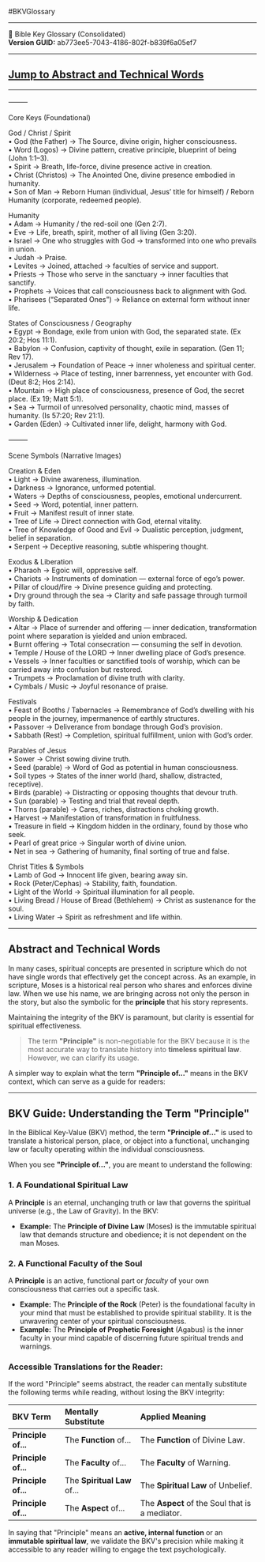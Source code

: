 #BKVGlossary  
___  

📖 Bible Key Glossary (Consolidated)  
**Version GUID:** ab773ee5-7043-4186-802f-b839f6a05ef7  

---  

## [Jump to Abstract and Technical Words](https://thebkv.github.io/bkv/BKV_Glossary/#-Abstract-and-Technical-Words)

---  

⸻  

Core Keys (Foundational)

God / Christ / Spirit  
	•	God (the Father) → The Source, divine origin, higher consciousness.  
	•	Word (Logos) → Divine pattern, creative principle, blueprint of being (John 1:1–3).  
	•	Spirit → Breath, life-force, divine presence active in creation.  
	•	Christ (Christos) → The Anointed One, divine presence embodied in humanity.  
	•	Son of Man → Reborn Human (individual, Jesus’ title for himself) / Reborn Humanity (corporate, redeemed people).  
  
Humanity  
	•	Adam → Humanity / the red-soil one (Gen 2:7).  
	•	Eve → Life, breath, spirit, mother of all living (Gen 3:20).  
	•	Israel → One who struggles with God → transformed into one who prevails in union.  
	•	Judah → Praise.  
	•	Levites → Joined, attached → faculties of service and support.  
	•	Priests → Those who serve in the sanctuary → inner faculties that sanctify.  
	•	Prophets → Voices that call consciousness back to alignment with God.  
	•	Pharisees (“Separated Ones”) → Reliance on external form without inner life.  
  
States of Consciousness / Geography  
	•	Egypt → Bondage, exile from union with God, the separated state. (Ex 20:2; Hos 11:1).  
	•	Babylon → Confusion, captivity of thought, exile in separation. (Gen 11; Rev 17).  
	•	Jerusalem → Foundation of Peace → inner wholeness and spiritual center.  
	•	Wilderness → Place of testing, inner barrenness, yet encounter with God. (Deut 8:2; Hos 2:14).  
	•	Mountain → High place of consciousness, presence of God, the secret place. (Ex 19; Matt 5:1).  
	•	Sea → Turmoil of unresolved personality, chaotic mind, masses of humanity. (Is 57:20; Rev 21:1).  
	•	Garden (Eden) → Cultivated inner life, delight, harmony with God.  

⸻

Scene Symbols (Narrative Images)  

Creation & Eden  
	•	Light → Divine awareness, illumination.  
	•	Darkness → Ignorance, unformed potential.  
	•	Waters → Depths of consciousness, peoples, emotional undercurrent.  
	•	Seed → Word, potential, inner pattern.  
	•	Fruit → Manifest result of inner state.  
	•	Tree of Life → Direct connection with God, eternal vitality.  
	•	Tree of Knowledge of Good and Evil → Dualistic perception, judgment, belief in separation.  
	•	Serpent → Deceptive reasoning, subtle whispering thought.  

Exodus & Liberation  
	•	Pharaoh → Egoic will, oppressive self.  
	•	Chariots → Instruments of domination — external force of ego’s power.  
	•	Pillar of cloud/fire → Divine presence guiding and protecting.  
	•	Dry ground through the sea → Clarity and safe passage through turmoil by faith.  

Worship & Dedication  
	•	Altar → Place of surrender and offering — inner dedication, transformation point where separation is yielded and union embraced.  
	•	Burnt offering → Total consecration — consuming the self in devotion.  
	•	Temple / House of the LORD → Inner dwelling place of God’s presence.  
	•	Vessels → Inner faculties or sanctified tools of worship, which can be carried away into confusion but restored.  
	•	Trumpets → Proclamation of divine truth with clarity.  
	•	Cymbals / Music → Joyful resonance of praise.  

Festivals  
	•	Feast of Booths / Tabernacles → Remembrance of God’s dwelling with his people in the journey, impermanence of earthly structures.  
	•	Passover → Deliverance from bondage through God’s provision.  
	•	Sabbath (Rest) → Completion, spiritual fulfillment, union with God’s order.  

Parables of Jesus  
	•	Sower → Christ sowing divine truth.  
	•	Seed (parable) → Word of God as potential in human consciousness.  
	•	Soil types → States of the inner world (hard, shallow, distracted, receptive).  
	•	Birds (parable) → Distracting or opposing thoughts that devour truth.  
	•	Sun (parable) → Testing and trial that reveal depth.  
	•	Thorns (parable) → Cares, riches, distractions choking growth.  
	•	Harvest → Manifestation of transformation in fruitfulness.  
	•	Treasure in field → Kingdom hidden in the ordinary, found by those who seek.  
	•	Pearl of great price → Singular worth of divine union.  
	•	Net in sea → Gathering of humanity, final sorting of true and false.  

Christ Titles & Symbols  
	•	Lamb of God → Innocent life given, bearing away sin.  
	•	Rock (Peter/Cephas) → Stability, faith, foundation.  
	•	Light of the World → Spiritual illumination for all people.  
	•	Living Bread / House of Bread (Bethlehem) → Christ as sustenance for the soul.  
	•	Living Water → Spirit as refreshment and life within.  

 
---

## Abstract and Technical Words

In many cases, spiritual concepts are presented in scripture which do not have single words that effectively get the concept across. As an example, in scripture, Moses is a historical real person who shares and enforces divine law. When we use his name, we are bringing across not only the person in the story, but also the symbolic for the **principle** that his story represents.

Maintaining the integrity of the BKV is paramount, but clarity is essential for spiritual effectiveness.

>The term **"Principle"** is non-negotiable for the BKV because it is the most accurate way to translate history into **timeless spiritual law**. However, we can clarify its usage.

A simpler way to explain what the term **"Principle of..."** means in the BKV context, which can serve as a guide for readers:

***

## BKV Guide: Understanding the Term "Principle"

In the Biblical Key-Value (BKV) method, the term **"Principle of..."** is used to translate a historical person, place, or object into a functional, unchanging law or faculty operating within the individual consciousness.

When you see **"Principle of..."**, you are meant to understand the following:

### 1. A Foundational Spiritual Law

A **Principle** is an eternal, unchanging truth or law that governs the spiritual universe (e.g., the Law of Gravity). In the BKV:

* **Example:** The **Principle of Divine Law** (Moses) is the immutable spiritual law that demands structure and obedience; it is not dependent on the man Moses.

### 2. A Functional Faculty of the Soul

A **Principle** is an active, functional part or *faculty* of your own consciousness that carries out a specific task.

* **Example:** The **Principle of the Rock** (Peter) is the foundational faculty in your mind that must be established to provide spiritual stability. It is the unwavering center of your spiritual consciousness.
* **Example:** The **Principle of Prophetic Foresight** (Agabus) is the inner faculty in your mind capable of discerning future spiritual trends and warnings.

### Accessible Translations for the Reader:

If the word "Principle" seems abstract, the reader can mentally substitute the following terms while reading, without losing the BKV integrity:

| BKV Term | Mentally Substitute | Applied Meaning |
| :--- | :--- | :--- |
| **Principle of...** | The **Function** of... | The **Function** of Divine Law. |
| **Principle of...** | The **Faculty** of... | The **Faculty** of Warning. |
| **Principle of...** | The **Spiritual Law** of... | The **Spiritual Law** of Unbelief. |
| **Principle of...** | The **Aspect** of... | The **Aspect** of the Soul that is a mediator. |

In saying that "Principle" means an **active, internal function** or an **immutable spiritual law**, we validate the BKV's precision while making it accessible to any reader willing to engage the text psychologically.
